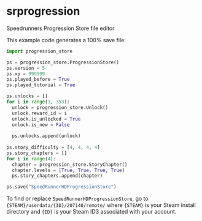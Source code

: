 # srprogression
Speedrunners Progression Store file editor

This example code generates a 100% save file:
```py
import progression_store

ps = progression_store.ProgressionStore()
ps.version = 5
ps.xp = 999999
ps.played_before = True
ps.played_tutorial = True

ps.unlocks = []
for i in range(1, 353):
  unlock = progression_store.Unlock()
  unlock.reward_id = i
  unlock.is_unlocked = True
  unlock.is_new = False
  
  ps.unlocks.append(unlock)
  
ps.story_difficulty = [4, 4, 4, 4]
ps.story_chapters = []
for i in range(4):
  chapter = progression_store.StoryChapter()
  chapter.levels = [True, True, True, True]
  ps.story_chapters.append(chapter)

ps.save("SpeedRunnerHDProgressionStore")
```
To find or replace `SpeedRunnerHDProgressionStore`, go to `{STEAM}/userdata/{ID}/207140/remote/` where `{STEAM}` is your Steam install directory and `{ID}` is your Steam ID3 associated with your account.
